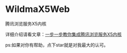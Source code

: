 # WildmaX5Web
腾讯浏览服务X5内核

详细介绍请看文章：[一步一步教你集成腾讯浏览服务X5内核](https://www.jianshu.com/p/5f6aa34ef7fd)

ps:如果对你有帮助，点下star就是对我最大的认可。
